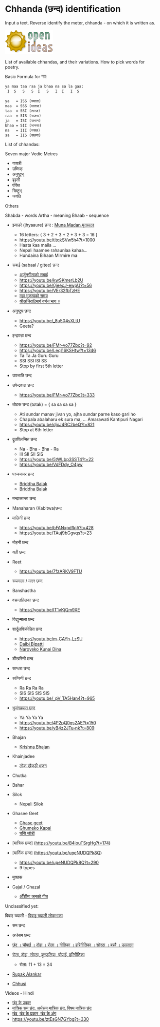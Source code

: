 ﻿# Chhanda (छन्द) identification

Input a text.
Reverse identify the meter, chhanda - on which it is written as.

![Logo](logo.png)

List of available chhandas, and their variations.
How to pick words for poetry.

Basic Formula for गण:

    ya maa taa raa ja bhaa na sa la gaa:
     I  S   S   S  I   S   I  I   I  S

    ya   = ISS (यमाता)
    maa  = SSS (मातारा)
    taa  = SSI (तारज)
    raa  = SIS (राजभा)
    ja   = ISI (जभान)
    bhaa = SII (भानसा)
    na   = III (नसल)
    sa   = IIS (सलगा)

List of chhandas:

Seven major Vedic Metres

* गायत्री
* उष्णिक्
* अनुष्टुभ्
* बृहती
* पंक्ति
* त्रिष्टुभ्
* जगति

Others

Shabda - words
Artha - meaning
Bhaab - sequence

* झ्याउरे (jhyaaure) छन्द : [Muna Madan मुनामदन](https://en.wikipedia.org/wiki/Muna_Madan)
    - 16 letters: { 3 + 2 + 3 + 2 + 3 + 3 = 16 }
    - https://youtu.be/tltqkSVw5h4?t=1000
    - Haata kaa maila ...
    - Nepali haamee rahaunlaa kahaa...
    - Hundaina Bihaan Mirmire ma
* सबाई (sabaai / gitee) छन्द
    - [अर्जुनगीताको सबाई](https://youtu.be/Onfm_UY-Jic)
    - https://youtu.be/kwSKmerLb2U
    - https://youtu.be/0jeecJ-ewpU?t=56
    - https://youtu.be/VEr32fbTzHE
    - [महा भूकम्पको समय](https://youtu.be/aCn4mC7coBc?t=163)
    - [श्रीअर्चिरादिमार्ग वर्णन भाग २](https://youtu.be/4WIlBiWasWo)
* अनुष्टुप छन्द
    - https://youtu.be/_8u504sXLtU
    - Geeta?
* इन्द्रवज्रा छन्द
    - https://youtu.be/FMr-vo77Zbc?t=92
    - https://youtu.be/LeqI16KSHtw?t=1346
    - Ta Ta Ja Guru Guru
    - SSI SSI ISI SS
    - Stop by first 5th letter
* उपजाति छन्द
* उपेन्द्रवज्रा छन्द
	- https://youtu.be/FMr-vo77Zbc?t=333
* तोटक छन्द (totak) = { sa sa sa sa }
    - Ati sundar manav jivan yo, ajha sundar parne kaso gari ho
    - Chapala abalaharu ek sura ma, ... Amarawati Kantipuri Nagari
    - https://youtu.be/djxJ4RC2beQ?t=821
    - Stop at 6th letter
* द्रूतविलम्बित छन्द
    - Na - Bha - Bha - Ra
    - III SII SII SIS
    - https://youtu.be/5tWLbp3SST4?t=22
    - https://youtu.be/VdFDdy_O4pw
* पञ्चचामर छन्द
    - [Briddha Balak](https://youtu.be/TOtRu983wek)
    - [Briddha Balak](https://youtu.be/mQDzPDZvZl0)
* मन्दाक्रान्ता छन्द
* Manaharan (Kabitwa)छन्द
* मालिनी छन्द
    - https://youtu.be/bFANxpdfkjA?t=428
    - https://youtu.be/TAuj9bGgvqs?t=23
* मोहनी छन्द
* यती छन्द
* Reet
    - https://youtu.be/7fzARKV9FTU
* रूपमाला / मदन छन्द 
* Banshastha
* वसन्ततिलका छन्द
    - https://youtu.be/IT1vKjQm9XE
* विद्युन्माला छन्द
* शार्दूलविक्रीडित छन्द
    - https://youtu.be/m-CAYh-LzSU
    - [Daibi Bipatti](https://youtu.be/fv3Mi2fH-EE)
    * [Naroyeko Kunai Dina](https://youtu.be/PgvGpBZ6dlw)
* शीखरिणी छन्द
* स्रग्धरा छन्द
* स्रग्विणी छन्द
    - Ra Ra Ra Ra
    - SIS SIS SIS SIS
    - https://youtu.be/_pV_TA5Han4?t=965
* [भुजंगप्रयात छन्द](https://youtu.be/yB4z2JTu-nk?t=825)
    - Ya Ya Ya Ya
    - https://youtu.be/4P2pQ0qs2AE?t=150
    - https://youtu.be/yB4z2JTu-nk?t=809

* Bhajan
    - [Krishna Bhajan](https://youtu.be/wkyVlUOiYMw)
* Khainjadee
    - [लोक खैंजडी भजन](https://youtu.be/fmhz7D7rpHk)
* Chutka
* Bahar
* Silok
    - [Nepali Silok](https://youtu.be/W5jwlyvDCIA)
* Ghasee Geet
    - [Ghase geet](https://youtu.be/yD5eSBK0ZrU)
    - [Ghumeko Kapal](https://youtu.be/0wcSQtbpC6c)
    - [घाँसे जोडी](https://youtu.be/8TNovfbo8Xg)

* [मात्रिक छन्‍द] (https://youtu.be/B4iouTSrgHg?t=174)
* [वार्णिक छन्द] (https://youtu.be/upeNUDQPk8Q)
    - https://youtu.be/upeNUDQPk8Q?t=290
    - 9 types
* मुक्तक
* Gajal / Ghazal
    - [औँशीमा जूनको गीत](https://youtu.be/Y8Huzgaq7ZQ)

Unclassified yet:

विवाह ख्याली
    - [विवाह ख्याली लोकभाका](https://youtu.be/UAlLsQ0DST4)

* सम छन्द
* अर्धसम छन्द

* [छंद । चौपाई । दोहा । रोला । गीतिका । हरिगीतिका । सोरठा । बरवै । उल्लाला](https://youtu.be/1-kH0jLsQYQ)
* [रोला, दोहा, सोरठा, कुण्डलिया, चौपाई, हरिगीतिका](https://youtu.be/4ZWszgAMkaA)
    - रोला: 11 + 13 = 24

* [Rupak Alankar](https://youtu.be/aLDtrfdgV04)
* [Chhusi](https://youtu.be/Tw3uvCcVtzI)

Videos - Hindi

* [छंद के प्रकार](https://youtu.be/ydSWFMc-5Uw)
* [मात्रिक सम छंद, अर्धसम मात्रिक छंद, विषम मात्रिक छंद](https://youtu.be/dMLPWB0xgqY)
* [छंद ,छंद के प्रकार, छंद के अंग](https://youtu.be/ztEsGN7GYbg)
*  https://youtu.be/ztEsGN7GYbg?t=330
